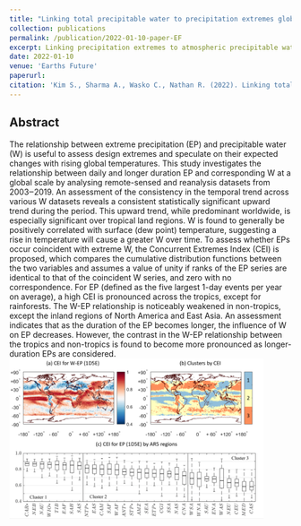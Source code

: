 ```yaml
---
title: "Linking total precipitable water to precipitation extremes globally"
collection: publications
permalink: /publication/2022-01-10-paper-EF
excerpt: Linking precipitation extremes to atmospheric precipitable water.
date: 2022-01-10
venue: 'Earths Future'
paperurl: 
citation: 'Kim S., Sharma A., Wasko C., Nathan R. (2022). Linking total precipitable water to precipitation extremes globally, <i>Earth’s Future</i>, Accepted'
---
```

## Abstract
The relationship between extreme precipitation (EP) and precipitable water (W) is useful to assess design extremes and speculate on their expected changes with rising global temperatures. This study investigates the relationship between daily and longer duration EP and corresponding W at a global scale by analysing remote-sensed and reanalysis datasets from 2003‒2019. An assessment of the consistency in the temporal trend across various W datasets reveals a consistent statistically significant upward trend during the period. This upward trend, while predominant worldwide, is especially significant over tropical land regions. W is found to generally be positively correlated with surface (dew point) temperature, suggesting a rise in temperature will cause a greater W over time. To assess whether EPs occur coincident with extreme W, the Concurrent Extremes Index (CEI) is proposed, which compares the cumulative distribution functions between the two variables and assumes a value of unity if ranks of the EP series are identical to that of the coincident W series, and zero with no correspondence. For EP (defined as the five largest 1-day events per year on average), a high CEI is pronounced across the tropics, except for rainforests. The W-EP relationship is noticeably weakened in non-tropics, except the inland regions of North America and East Asia. An assessment indicates that as the duration of the EP becomes longer, the influence of W on EP decreases. However, the contrast in the W-EP relationship between the tropics and non-tropics is found to become more pronounced as longer-duration EPs are considered.
<br/><img src='/images/2022_EF_WEP.png' width="90%" height="90%">